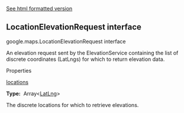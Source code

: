 [See html formatted version](https://huasofoundries.github.io/google-maps-documentation/LocationElevationRequest.html)


LocationElevationRequest interface
----------------------------------

google.maps.LocationElevationRequest interface

An elevation request sent by the ElevationService containing the list of discrete coordinates (LatLngs) for which to return elevation data.

Properties

[locations](#LocationElevationRequest.locations)

**Type:**  Array<[LatLng](LatLng.md)\>

The discrete locations for which to retrieve elevations.
